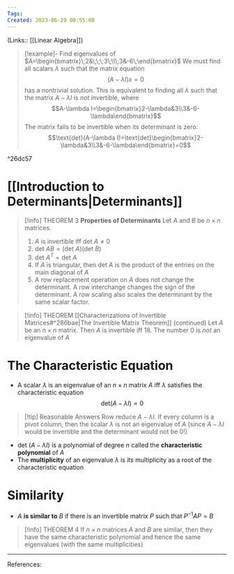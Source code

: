 ```yaml
---
Tags: 
Created: 2023-06-29 00:55:08
---
```

(Links:: [[Linear Algebra]])
> [!example]- Find eigenvalues of $A=\begin{bmatrix}\;2&\;\;\;3\;\\\;3&-6\;\end{bmatrix}$
> We must find all scalars $\lambda$ such that the matrix equation $$(A-\lambda I)x=0$$ has a nontrivial solution.
> This is equivalent to finding all $\lambda$ such that the matrix $A-\lambda I$ is *not* invertible, where $$A-\lambda I=\begin{bmatrix}2-\lambda&3\\3&-6-\lambda\end{bmatrix}$$
> The matrix fails to be invertible when its determinant is zero: $$\text{det}(A-\lambda I)=\text{det}\begin{bmatrix}2-\lambda&3\\3&-6-\lambda\end{bmatrix}=0$$

^26dc57

# [[Introduction to Determinants|Determinants]]
> [!info] THEOREM 3
> **Properties of Determinants**
> Let $A$ and $B$ be $n\times n$ matrices.
> 1. $A$ is invertible iff $\text{det }A\neq 0$
> 2. $\text{det }AB=(\text{det }A)(\text{det }B)$
> 3. $\text{det }A^T=\text{det }A$
> 4. If $A$ is triangular, then $\text{det }A$ is the product of the entries on the main diagonal of $A$
> 5. A row replacement operation on $A$ does not change the determinant. A row interchange changes the sign of the determinant. A row scaling also scales the determinant by the same scalar factor.

> [!info] THEOREM
> [[Characterizations of Invertible Matrices#^286bae|The Invertible Matrix Theorem]] (continued)
> Let $A$ be an $n\times n$ matrix. Then $A$ is invertible iff
> 18. The number 0 is *not* an eigenvalue of $A$
# The Characteristic Equation
- A scalar $\lambda$ is an eigenvalue of an $n\times n$ matrix $A$ iff $\lambda$ satisfies the characteristic equation $$\text{det}(A-\lambda I)=0$$

> [!tip] Reasonable Answers
> Row reduce $A-\lambda I$. If every column is a pivot column, then the scalar $\lambda$ is not an eigenvalue of $A$ (since $A-\lambda I$ would be invertible and the determinant would not be 0!)
- $\text{det }(A-\lambda I)$ is a polynomial of degree $n$ called the **characteristic polynomial** of $A$
- The **multiplicity** of an eigenvalue $\lambda$ is its multiplicity as a root of the characteristic equation
# Similarity
- $A$ **is similar to** $B$ if there is an invertible matrix $P$ such that $P^{-1}AP=B$

> [!info] THEOREM 4
> If $n\times n$ matrices $A$ and $B$ are similar, then they have the same characteristic polynomial and hence the same eigenvalues (with the same multiplicities)

---
References: